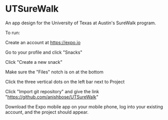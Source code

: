 # UTSureWalk

An app design for the University of Texas at Austin's SureWalk program.


To run:

Create an account at https://expo.io

Go to your profile and click "Snacks"

Click "Create a new snack"

Make sure the "Files" notch is on at the bottom

Click the three vertical dots on the left bar next to Project

Click "Import git repository" and give the link "https://github.com/anishbose/UTSureWalk"

Download the Expo mobile app on your mobile phone, log into your existing account, and the project should appear.
